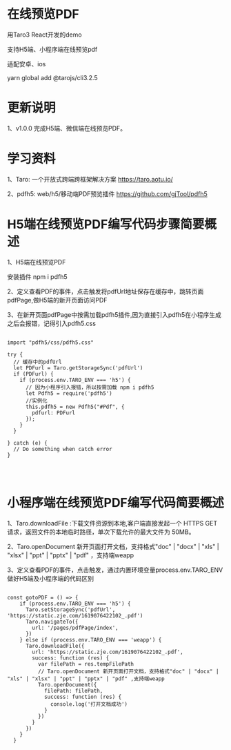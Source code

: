 # 在线预览PDF
用Taro3 React开发的demo

支持H5端、小程序端在线预览pdf

适配安卓、ios

yarn global add @tarojs/cli3.2.5

# 更新说明
1、v1.0.0  完成H5端、微信端在线预览PDF。

# 学习资料
1、Taro: 一个开放式跨端跨框架解决方案 <https://taro.aotu.io/>

2、pdfh5: web/h5/移动端PDF预览插件 <https://github.com/gjTool/pdfh5>

# H5端在线预览PDF编写代码步骤简要概述
1、H5端在线预览PDF

安装插件 npm i pdfh5

2、定义查看PDF的事件，点击触发将pdfUrl地址保存在缓存中，跳转页面pdfPage,做H5端的新开页面访问PDF

3、在新开页面pdfPage中按需加载pdfh5插件,因为直接引入pdfh5在小程序生成之后会报错，记得引入pdfh5.css
<pre><code>
import "pdfh5/css/pdfh5.css"

try {
  // 缓存中的pdfUrl
  let PDFurl = Taro.getStorageSync('pdfUrl')
  if (PDFurl) {
    if (process.env.TARO_ENV === 'h5') {
      // 因为小程序引入报错，所以按需加载 npm i pdfh5
      let Pdfh5 = require('pdfh5')
      //实例化
      this.pdfh5 = new Pdfh5("#Pdf", {
        pdfurl: PDFurl
      });
    }
  }

} catch (e) {
  // Do something when catch error
}


<View className='PdfCss' id="Pdf"></View>
</code></pre>


# 小程序端在线预览PDF编写代码简要概述
1、Taro.downloadFile :下载文件资源到本地,客户端直接发起一个 HTTPS GET 请求，返回文件的本地临时路径，单次下载允许的最大文件为 50MB。

2、Taro.openDocument 新开页面打开文档，支持格式"doc" | "docx" | "xls" | "xlsx" | "ppt" | "pptx" | "pdf" ，支持端weapp

3、定义查看PDF的事件，点击触发，通过内置环境变量process.env.TARO_ENV做好H5端及小程序端的代码区别

<pre><code>
const gotoPDF = () => {
    if (process.env.TARO_ENV === 'h5') {
      Taro.setStorageSync('pdfUrl', 'https://static.zje.com/1619076422102_.pdf')
      Taro.navigateTo({
        url: '/pages/pdfPage/index',
      })
    } else if (process.env.TARO_ENV === 'weapp') {
      Taro.downloadFile({
        url: 'https://static.zje.com/1619076422102_.pdf',
        success: function (res) {
          var filePath = res.tempFilePath
          // Taro.openDocument 新开页面打开文档，支持格式"doc" | "docx" | "xls" | "xlsx" | "ppt" | "pptx" | "pdf" ,支持端weapp
          Taro.openDocument({
            filePath: filePath,
            success: function (res) {
              console.log('打开文档成功')
            }
          })
        }
      })
    }
  }
</code></pre>

 

